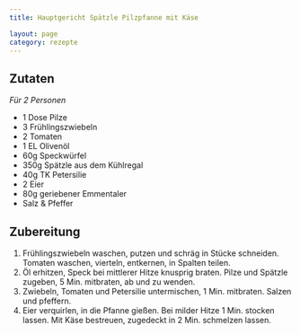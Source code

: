 ```yaml
---
title: Hauptgericht Spätzle Pilzpfanne mit Käse

layout: page
category: rezepte
---
```


Zutaten
-------
*Für 2 Personen*

- 1 Dose Pilze
- 3 Frühlingszwiebeln
- 2 Tomaten
- 1 EL Olivenöl
- 60g Speckwürfel
- 350g Spätzle aus dem Kühlregal
- 40g TK Petersilie
- 2 Eier
- 80g geriebener Emmentaler
- Salz & Pfeffer

Zubereitung
-----------
1. Frühlingszwiebeln waschen, putzen und schräg in Stücke schneiden. Tomaten waschen, vierteln, entkernen, in Spalten teilen.
2. Öl erhitzen, Speck bei mittlerer Hitze knusprig braten. Pilze und Spätzle zugeben, 5 Min. mitbraten, ab und zu wenden. 
3. Zwiebeln, Tomaten und Petersilie untermischen, 1 Min. mitbraten. Salzen und pfeffern.
4. Eier verquirlen, in die Pfanne gießen. Bei milder Hitze 1 Min. stocken lassen. 
Mit Käse bestreuen, zugedeckt in 2 Min. schmelzen lassen.
